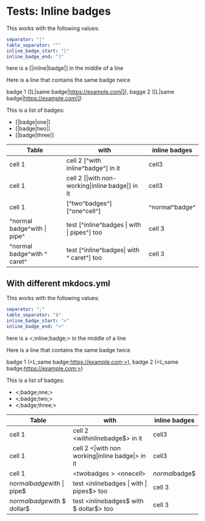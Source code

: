 # Tests: Inline badges

This works with the following values:
```yaml
separator: "|"
table_separator: "^"
inline_badge_start: "["
inline_badge_end: "]"
```

here is a [|inline|badge|] in the middle of a line

Here is a line that contains the same badge twice

badge 1 ([L|same badge|https://example.com|]), bagge 2 ([L|same badge|https://example.com|])

This is a list of badges:

- [|badge|one|]
- [|badge|two|]
- [|badge|three|]

Table|with|inline badges
---|---|---
cell 1 |cell 2 [^with inline^badge^] in it | cell3
cell 1 |cell 2 [\|with non-working\|inline badge\|] in it | cell3
cell 1 | [^two^badges^] [^one^cell^] | ^normal^badge^
^normal badge^with \| pipe^ | test [^inline^badges \| with \| pipes^] too | cell 3
^normal badge^with \^ caret^ | test [^inline^badges\| with \^ caret^] too | cell 3

## With different mkdocs.yml

This works with the following values:
```yaml
separator: ";"
table_separator: "$"
inline_badge_start: "<"
inline_badge_end: ">"
```

here is a <;inline;badge;> in the middle of a line

Here is a line that contains the same badge twice

badge 1 (<L;same badge;https://example.com;>), badge 2 (<L;same badge;https://example.com;>)

This is a list of badges:

- <;badge;one;>
- <;badge;two;>
- <;badge;three;>

Table|with|inline badges
---|---|---
cell 1 |cell 2 <$with inline$badge$> in it | cell3
cell 1 |cell 2 <\|with non working\|inline badge\|> in it | cell3
cell 1 | <$two$badges$> <$one$cell$> | $normal$badge$
$normal badge$with \| pipe$ | test <$inline$badges \| with \| pipes$> too | cell 3
$normal badge$with \$ dollar$ | test <$inline$badges\$ with \$ dollar$> too | cell 3

